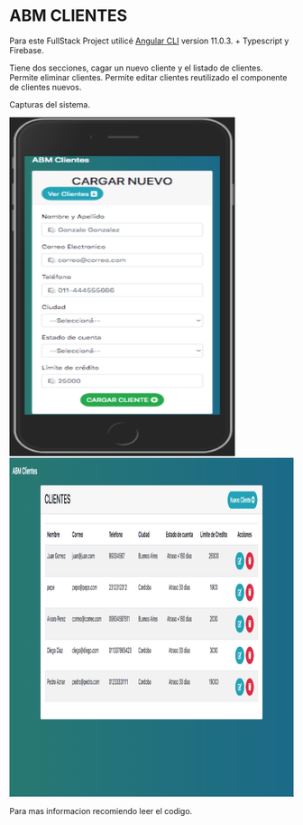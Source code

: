 # ABM CLIENTES

Para este FullStack Project utilicé [Angular CLI](https://github.com/angular/angular-cli) version 11.0.3. +  Typescript y Firebase.


Tiene dos secciones, cagar un nuevo cliente y el listado de clientes.
Permite eliminar clientes.
Permite editar clientes reutilizado el componente de clientes nuevos.


Capturas del sistema.
<div>
  <img src="https://github.com/JoniWaibs/abm-clientes/blob/master/src/assets/img/addCliente.png" width="400px" height="600px"/>
  <img src="https://github.com/JoniWaibs/abm-clientes/blob/master/src/assets/img/listaClientes.png" width="800px" height="600px"/>
</div>

Para mas informacion recomiendo leer el codigo.
